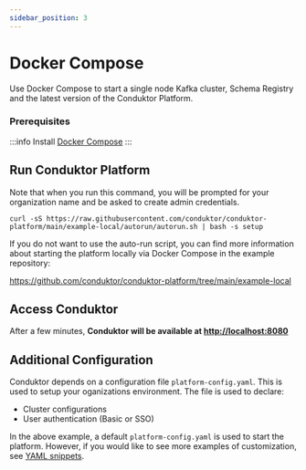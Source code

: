```yaml
---
sidebar_position: 3
---
```


# Docker Compose

Use Docker Compose to start a single node Kafka cluster, Schema Registry and the latest version of the Conduktor Platform.

### Prerequisites

:::info
Install [Docker Compose](https://docs.docker.com/compose/install)
:::

## Run Conduktor Platform

Note that when you run this command, you will be prompted for your organization name and be asked to create admin credentials.

```
curl -sS https://raw.githubusercontent.com/conduktor/conduktor-platform/main/example-local/autorun/autorun.sh | bash -s setup
```

If you do not want to use the auto-run script, you can find more information about starting the platform locally via Docker Compose in the example repository:

https://github.com/conduktor/conduktor-platform/tree/main/example-local

## Access Conduktor

After a few minutes, **Conduktor will be available at [http://localhost:8080](http://localhost:8080)**

## Additional Configuration

Conduktor depends on a configuration file `platform-config.yaml`. This is used to setup your oganizations environment. The file is used to declare:
 - Cluster configurations
 - User authentication (Basic or SSO)

In the above example, a default `platform-config.yaml` is used to start the platform. However, if you would like to see more examples of customization, see [YAML snippets](#somewhere).